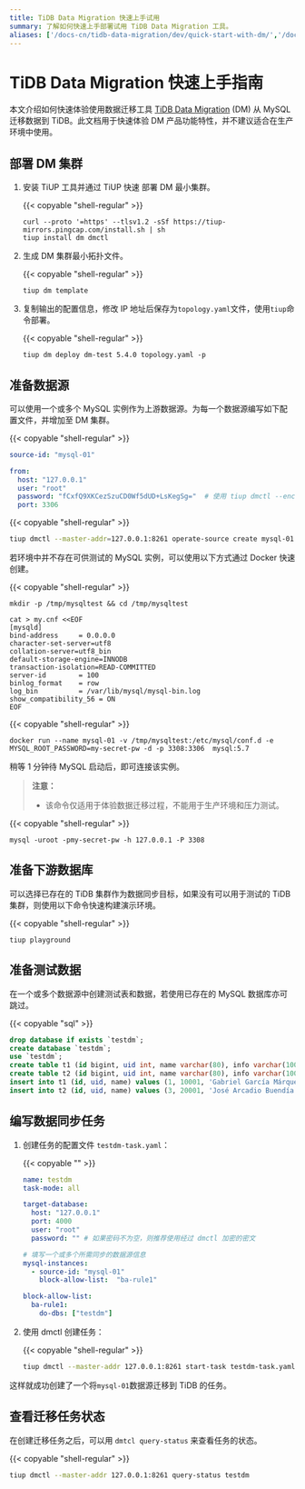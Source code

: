 ```yaml
---
title: TiDB Data Migration 快速上手试用
summary: 了解如何快速上手部署试用 TiDB Data Migration 工具。
aliases: ['/docs-cn/tidb-data-migration/dev/quick-start-with-dm/','/docs-cn/tidb-data-migration/dev/get-started/']
---
```


# TiDB Data Migration 快速上手指南

本文介绍如何快速体验使用数据迁移工具 [TiDB Data Migration](https://github.com/pingcap/dm) (DM) 从 MySQL 迁移数据到 TiDB。此文档用于快速体验 DM 产品功能特性，并不建议适合在生产环境中使用。

## 部署 DM 集群

1. 安装 TiUP 工具并通过 TiUP 快速 部署 DM 最小集群。

    {{< copyable "shell-regular" >}}

    ```shell
    curl --proto '=https' --tlsv1.2 -sSf https://tiup-mirrors.pingcap.com/install.sh | sh
    tiup install dm dmctl
    ```

2. 生成 DM 集群最小拓扑文件。

    {{< copyable "shell-regular" >}}

    ```
    tiup dm template
    ```

3. 复制输出的配置信息，修改 IP 地址后保存为`topology.yaml`文件，使用`tiup`命令部署。

    {{< copyable "shell-regular" >}}

    ```shell
    tiup dm deploy dm-test 5.4.0 topology.yaml -p
    ```

## 准备数据源

可以使用一个或多个 MySQL 实例作为上游数据源。为每一个数据源编写如下配置文件，并增加至 DM 集群。

{{< copyable "shell-regular" >}}

```yaml
source-id: "mysql-01"

from:
  host: "127.0.0.1"
  user: "root"
  password: "fCxfQ9XKCezSzuCD0Wf5dUD+LsKegSg="  # 使用 tiup dmctl --encrypt "123456" 加密。
  port: 3306
```

{{< copyable "shell-regular" >}}

```bash
tiup dmctl --master-addr=127.0.0.1:8261 operate-source create mysql-01.yaml # --master-addr 填写 master_servers 其中之一。
```

若环境中并不存在可供测试的 MySQL 实例，可以使用以下方式通过 Docker 快速创建。

{{< copyable "shell-regular" >}}

```shell
mkdir -p /tmp/mysqltest && cd /tmp/mysqltest

cat > my.cnf <<EOF
[mysqld]
bind-address     = 0.0.0.0
character-set-server=utf8
collation-server=utf8_bin
default-storage-engine=INNODB
transaction-isolation=READ-COMMITTED
server-id        = 100
binlog_format    = row
log_bin          = /var/lib/mysql/mysql-bin.log
show_compatibility_56 = ON
EOF
```

{{< copyable "shell-regular" >}}

```shell
docker run --name mysql-01 -v /tmp/mysqltest:/etc/mysql/conf.d -e MYSQL_ROOT_PASSWORD=my-secret-pw -d -p 3308:3306  mysql:5.7
```

稍等 1 分钟待 MySQL 启动后，即可连接该实例。

> **注意：**
>
> - 该命令仅适用于体验数据迁移过程，不能用于生产环境和压力测试。


{{< copyable "shell-regular" >}}

```shell
mysql -uroot -pmy-secret-pw -h 127.0.0.1 -P 3308
```

## 准备下游数据库

可以选择已存在的 TiDB 集群作为数据同步目标，如果没有可以用于测试的 TiDB 集群，则使用以下命令快速构建演示环境。

{{< copyable "shell-regular" >}}

```shell
tiup playground
```

## 准备测试数据

在一个或多个数据源中创建测试表和数据，若使用已存在的 MySQL 数据库亦可跳过。

{{< copyable "sql" >}}

```sql
drop database if exists `testdm`;
create database `testdm`;
use `testdm`;
create table t1 (id bigint, uid int, name varchar(80), info varchar(100), primary key (`id`), unique key(`uid`)) DEFAULT CHARSET=utf8mb4;
create table t2 (id bigint, uid int, name varchar(80), info varchar(100), primary key (`id`), unique key(`uid`)) DEFAULT CHARSET=utf8mb4;
insert into t1 (id, uid, name) values (1, 10001, 'Gabriel García Márquez'), (2, 10002, 'Cien años de soledad');
insert into t2 (id, uid, name) values (3, 20001, 'José Arcadio Buendía'), (4, 20002, 'Úrsula Iguarán'), (5, 20003, 'José Arcadio');
```

## 编写数据同步任务

1. 创建任务的配置文件 `testdm-task.yaml`：

    {{< copyable "" >}}

    ```yaml
    name: testdm
    task-mode: all

    target-database:
      host: "127.0.0.1"
      port: 4000
      user: "root"
      password: "" # 如果密码不为空，则推荐使用经过 dmctl 加密的密文

    # 填写一个或多个所需同步的数据源信息
    mysql-instances:
      - source-id: "mysql-01"
        block-allow-list:  "ba-rule1"

    block-allow-list:
      ba-rule1:
        do-dbs: ["testdm"]
    ```

2. 使用 dmctl 创建任务：

    {{< copyable "shell-regular" >}}

    ```bash
    tiup dmctl --master-addr 127.0.0.1:8261 start-task testdm-task.yaml
    ```

这样就成功创建了一个将`mysql-01`数据源迁移到 TiDB 的任务。

## 查看迁移任务状态

在创建迁移任务之后，可以用 `dmtcl query-status` 来查看任务的状态。

{{< copyable "shell-regular" >}}

```bash
tiup dmctl --master-addr 127.0.0.1:8261 query-status testdm
```